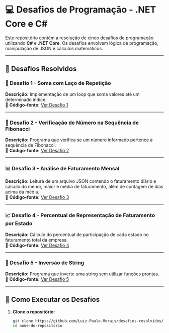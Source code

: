 # 💻 Desafios de Programação - .NET Core e C#

Este repositório contém a resolução de cinco desafios de programação utilizando **C#** e **.NET Core**. Os desafios envolvem lógica de programação, manipulação de JSON e cálculos matemáticos.

---

## 📌 Desafios Resolvidos

### 🔢 Desafio 1 - Soma com Laço de Repetição  
**Descrição:** Implementação de um loop que soma valores até um determinado índice.  
📂 **Código-fonte:** [Ver Desafio 1](https://github.com/Luiz-Paulo-Morais/desafios-resolvidos/blob/main/Desafio1/Program.cs)

---

### 🔢 Desafio 2 - Verificação de Número na Sequência de Fibonacci  
**Descrição:** Programa que verifica se um número informado pertence à sequência de Fibonacci.  
📂 **Código-fonte:** [Ver Desafio 2](https://github.com/Luiz-Paulo-Morais/desafios-resolvidos/blob/main/Desafio2/Program.cs)  

---

### 📊 Desafio 3 - Análise de Faturamento Mensal  
**Descrição:** Leitura de um arquivo JSON contendo o faturamento diário e cálculo do menor, maior e média de faturamento, além de contagem de dias acima da média.  
📂 **Código-fonte:** [Ver Desafio 3](https://github.com/Luiz-Paulo-Morais/desafios-resolvidos/blob/main/Desafio3/Program.cs)  

---

### 📈 Desafio 4 - Percentual de Representação de Faturamento por Estado  
**Descrição:** Cálculo do percentual de participação de cada estado no faturamento total da empresa.  
📂 **Código-fonte:** [Ver Desafio 4](https://github.com/Luiz-Paulo-Morais/desafios-resolvidos/blob/main/Desafio4/Program.cs)  

---

### 🔄 Desafio 5 - Inversão de String  
**Descrição:** Programa que inverte uma string sem utilizar funções prontas.  
📂 **Código-fonte:** [Ver Desafio 5](https://github.com/Luiz-Paulo-Morais/desafios-resolvidos/blob/main/Desafio5/Program.cs) 

---

## 🚀 Como Executar os Desafios

1. **Clone o repositório:**  
   ```sh
   git clone https://github.com/Luiz-Paulo-Morais/desafios-resolvidos/tree/main
   cd nome-do-repositorio
